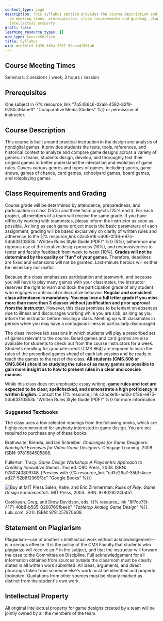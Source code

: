 ```yaml
---
content_type: page
description: This syllabus section provides the course description and information
  on meeting times, prerequisites, class requirements and grading, plagiarism, and
  intellectual property.
draft: false
learning_resource_types: []
ocw_type: CourseSection
title: Syllabus
uid: dcb35fe9-0d76-3884-2027-5fece4f501a6
---
```

## Course Meeting Times

Seminars: 2 sessions / week, 3 hours / session

## Prerequisites

One subject in {{% resource_link "7b5486c6-02a8-4592-82f9-9780c36abeff" "Comparative Media Studies" %}} or permission of instructor.

## Course Description

This course is built around practical instruction in the design and analysis of non­digital games. It provides students the texts, tools, references, and historical context to analyze and compare game designs across a variety of genres. In teams, students design, develop, and thoroughly test their original games to better understand the interaction and evolution of game rules. Covers various genres and types of games, including sports, game shows, games of chance, card games, schoolyard games, board games, and role­playing games.

## Class Requirements and Grading

Course grade will be determined by attendance, preparedness, and participation in class (25%) and three team projects (25% each). For each project, all members of a team will receive the same grade. If you have difficulty working with teammates, please inform the instructor as soon as possible. As long as each game project meets the basic parameters of each assignment, grading will be based exclusively on clarity of written rules and adherence to the {{% resource_link c2ac8e16-ad06-0f36-e975-5db63310853b "Written Rules Style Guide (PDF)" %}} (5%), adherence and rigorous use of the iterative design process (10%), and responsiveness to tester and faculty feedback from week to week (10%). **Grades will not be determined by the quality or "fun" of your games.** Therefore, deadlines are fixed and extensions will not be granted. Last-minute heroics will neither be necessary nor useful.

Because this class emphasizes participation and teamwork, and because you will have to play many games with your classmates, the instructor reserves the right to warn and dock the participation grade of any student who engages in antisocial or disruptive behavior. **Regular and consistent class attendance is mandatory. You may lose a full letter grade if you miss more than more than 3 classes without justification and prior approval from the instructor.** However, this class promises to be lenient on absences due to illness and discourages working while you are sick, as long as you inform the instructor before missing a class. Meeting up with classmates in person when you may have a contagious illness is particularly discouraged!

The class involves lab sessions in which students will play a prescribed set of games relevant to the course. Board games and card games are also available for students to check out from the course instructors for a week. Students enrolling for graduate credit (CMS.864) are required to learn the rules of the prescribed games ahead of each lab session and be ready to teach the games to the rest of the class. **All students (CMS.608 or CMS.864) should be studying the rules of as many games as possible to gain more insight as to how to present rules in a clear and concise manner.**

While this class does not emphasize essay writing, **game rules and text are expected to be clear, spell­checked, and demonstrate a high proficiency in written English**. Consult the {{% resource_link c2ac8e16-ad06-0f36-e975-5db63310853b "Written Rules Style Guide (PDF)" %}} for more information.

### Suggested Textbooks

The class uses a few selected readings from the following books, which are highly recommended for anybody interested in game design. You are not required to purchase any of these books.

Brathwaite, Brenda, and Ian Schreiber. _Challenges for Game Designers: Non­digital Exercises for Video Game Designers_. Cengage Learning, 2008. ISBN: 9781584505808.

Fullerton, Tracy. _Game Design Workshop: A Playcentric Approach to Creating Innovative Games_. 2nd ed. CRC Press, 2008. ISBN: 9780240809748. \[Preview with {{% resource_link "cd3c26a7-35b1-4cce-ad27-52b8f2069f3c" "Google Books" %}}\]

![Buy at MIT Press](/images/mp_logo.gif) Salen, Katie, and Eric Zimmerman. _Rules of Play: Game Design Fundamentals_. MIT Press, 2003. ISBN: 9780262240451.

Costikyan, Greg, and Drew Davidson, eds. {{% resource_link "8f7ce75f-4171-40b8-b585-0200769fbeeb" "_Tabletop Analog Game Design_" %}}. Lulu.com, 2011. ISBN: 9781257870608.

## Statement on Plagiarism

Plagiarism—use of another's intellectual work without acknowledgement—is a serious offense. It is the policy of the CMS Faculty that students who plagiarize will receive an F in the subject, and that the instructor will forward the case to the Committee on Discipline. Full acknowledgement for all information obtained from sources outside the classroom must be clearly stated in all written work submitted. All ideas, arguments, and direct phrasings taken from someone else's work must be identified and properly footnoted. Quotations from other sources must be clearly marked as distinct from the student's own work.

## Intellectual Property

All original intellectual property for game designs created by a team will be jointly owned by all the members of the team.